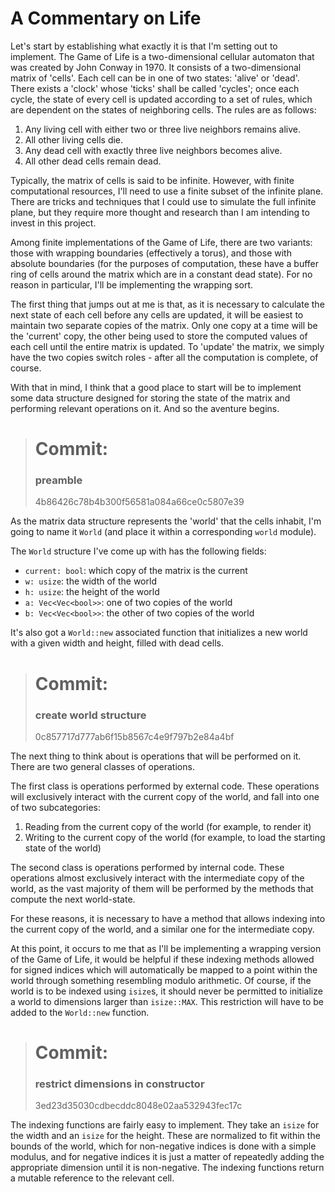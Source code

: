 # A Commentary on Life

Let's start by establishing what exactly it is that I'm setting out to
implement. The Game of Life is a two-dimensional cellular automaton that was
created by John Conway in 1970. It consists of a two-dimensional matrix of
'cells'. Each cell can be in one of two states: 'alive' or 'dead'. There exists
a 'clock' whose 'ticks' shall be called 'cycles'; once each cycle, the state of
every cell is updated according to a set of rules, which are dependent on the
states of neighboring cells. The rules are as follows:

1.  Any living cell with either two or three live neighbors remains alive.
2.  All other living cells die.
3.  Any dead cell with exactly three live neighbors becomes alive.
4.  All other dead cells remain dead.

Typically, the matrix of cells is said to be infinite. However, with finite
computational resources, I'll need to use a finite subset of the infinite
plane. There are tricks and techniques that I could use to simulate the full
infinite plane, but they require more thought and research than I am intending
to invest in this project.

Among finite implementations of the Game of Life, there are two variants: those
with wrapping boundaries (effectively a torus), and those with absolute
boundaries (for the purposes of computation, these have a buffer ring of cells
around the matrix which are in a constant dead state). For no reason in
particular, I'll be implementing the wrapping sort.

The first thing that jumps out at me is that, as it is necessary to calculate
the next state of each cell before any cells are updated, it will be easiest to
maintain two separate copies of the matrix. Only one copy at a time will be the
'current' copy, the other being used to store the computed values of each cell
until the entire matrix is updated. To 'update' the matrix, we simply have the
two copies switch roles - after all the computation is complete, of course.

With that in mind, I think that a good place to start will be to implement some
data structure designed for storing the state of the matrix and performing
relevant operations on it. And so the aventure begins.

> # Commit:
> ### preamble
> 4b86426c78b4b300f56581a084a66ce0c5807e39

As the matrix data structure represents the 'world' that the cells inhabit, I'm
going to name it `World` (and place it within a corresponding `world` module).

The `World` structure I've come up with has the following fields:
-   `current: bool`: which copy of the matrix is the current
-   `w: usize`: the width of the world
-   `h: usize`: the height of the world
-   `a: Vec<Vec<bool>>`: one of two copies of the world
-   `b: Vec<Vec<bool>>`: the other of two copies of the world

It's also got a `World::new` associated function that initializes a new world
with a given width and height, filled with dead cells.

> # Commit:
> ### create world structure
> 0c857717d777ab6f15b8567c4e9f797b2e84a4bf

The next thing to think about is operations that will be performed on it. There
are two general classes of operations.

The first class is operations performed by external code. These operations will
exclusively interact with the current copy of the world, and fall into one of
two subcategories:
1.  Reading from the current copy of the world (for example, to render it)
2.  Writing to the current copy of the world (for example, to load the starting
    state of the world)

The second class is operations performed by internal code. These operations
almost exclusively interact with the intermediate copy of the world, as the
vast majority of them will be performed by the methods that compute the next
world-state.

For these reasons, it is necessary to have a method that allows indexing into
the current copy of the world, and a similar one for the intermediate copy.

At this point, it occurs to me that as I'll be implementing a wrapping version
of the Game of Life, it would be helpful if these indexing methods allowed for
signed indices which will automatically be mapped to a point within the world
through something resembling modulo arithmetic. Of course, if the world is to
be indexed using `isize`s, it should never be permitted to initialize a world
to dimensions larger than `isize::MAX`. This restriction will have to be added
to the `World::new` function.

> # Commit:
> ### restrict dimensions in constructor
> 3ed23d35030cdbecddc8048e02aa532943fec17c

The indexing functions are fairly easy to implement. They take an `isize` for
the width and an `isize` for the height. These are normalized to fit within the
bounds of the world, which for non-negative indices is done with a simple
modulus, and for negative indices it is just a matter of repeatedly adding the
appropriate dimension until it is non-negative. The indexing functions return
a mutable reference to the relevant cell.

